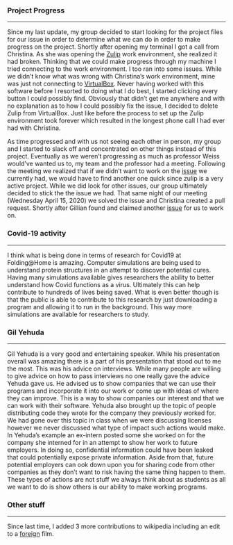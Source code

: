 ### Project Progress
---

Since my last update, my group decided to start looking for the project files for our issue in order to determine what we can do in order to make 
progress on the project. Shortly after opening my terminal I got a call from Christina. As she was opening the 
[Zulip](https://zulipchat.com/) work environment, she realized it had broken. Thinking that we could make progress through my 
machine I tried connecting to the work environment. I too ran into some issues. While we didn’t know what was wrong with 
Christina’s work environment, mine was just not connecting  to [VirtualBox](https://www.virtualbox.org/). Never having worked 
with this software before I resorted to doing what I do best, I started clicking every button I could possibly find. Obviously 
that didn’t get me anywhere and with no explanation as to how I could possibly fix the issue, I decided to delete Zulip from 
VirtualBox. Just like before the process to set up the Zulip environment took forever which resulted in the longest phone call I had ever had with Christina.  

As time progressed and with us not seeing each other in person, my group and I started to slack off and concentrated on 
other things instead of this project. Eventually as we weren’t progressing as much as professor Weiss would’ve wanted us to,
my team and the professor had a meeting. Following the meeting we realized that if we didn’t want to work on the 
[issue](https://github.com/zulip/zulip/issues/12769) we currently had, we would have to find another one quick since 
zulip is a very active project. While we did look for other issues, our group ultimately decided to stick the the issue we 
had. That same night of our meeting (Wednesday April 15, 2020) we solved the issue and Christina created a pull request. 
Shortly after Gillian found and claimed another [issue](https://github.com/zulip/zulip/issues/14578) for us to work on. 

### Covid-19 activity 
---

I think what is being done in terms of research for Covid19 at Folding@Home is amazing. Computer simulations are being 
used to understand protein structures in an attempt to discover potential cures. Having many simulations available gives 
researchers the ability to better understand how Covid functions as a virus. Ultimately this can help contribute to hundreds
of lives being saved. What is even better though is that the public is able to contribute to this research by just downloading 
a program and allowing it to run in the background. This way more simulations are available for researchers to study.

### Gil Yehuda
---
Gil Yehuda is a very good and entertaining speaker. While his presentation overall was amazing there is a  part of his 
presentation that stood out to me the most. This was his advice on interviews. While many people are willing to give advice 
on how to pass interviews no one really gave the advice Yehuda gave us. He advised us to show companies that we can use their
programs and incorporate it into our work or come up with ideas of where they can improve. This is a way to show companies 
our interest and  that we can work with their software. Yehuda also brought up the topic of people distributing code they 
wrote for the company they previously worked for. We had gone over this topic in class when we were discussing licenses 
however we never discussed what type of impact such actions would make. In Yehuda’s example an ex-intern posted some she 
worked on for the company she interned for in an attempt to show her work to future employers. In doing so, confidential 
information could have been leaked that could potentially expose private information. Aside from that, future potential 
employers can ook down upon you for sharing code from other companies as they don’t want to risk having the same thing 
happen to them. These types of actions are not stuff we always think about as students as all we want to do is show others 
is our ability to make working programs. 

### Other stuff
---
Since last time, I added 3  more contributions to wikipedia including an edit to a [foreign](https://en.wikipedia.org/wiki/Seoul_Station_(film)) film. 
